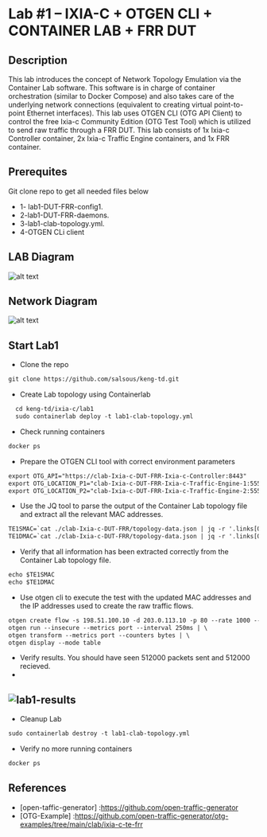 
# Lab #1 – IXIA-C + OTGEN CLI + CONTAINER LAB + FRR DUT

## Description
This lab introduces the concept of Network Topology Emulation via the Container Lab software. This software is in charge of container orchestration (similar to Docker Compose) and also takes care of the underlying network connections (equivalent to creating virtual point-to-point Ethernet interfaces).
This lab uses OTGEN CLI (OTG API Client) to control the free Ixia-c Community Edition (OTG Test Tool) which is utilized to send raw traffic through a FRR DUT. This lab consists of 1x Ixia-c Controller container, 2x Ixia-c Traffic Engine containers, and 1x FRR container.


## Prerequites 
Git clone repo to get all needed files below
- 1- lab1-DUT-FRR-config1.
- 2-lab1-DUT-FRR-daemons.
- 3-lab1-clab-topology.yml.
- 4-OTGEN CLi client

## LAB Diagram
![alt text](https://github.com/open-traffic-generator/otg-examples/blob/main/clab/ixia-c-te-frr/diagram.png "Lab Topology")

## Network Diagram
![alt text](https://github.com/open-traffic-generator/otg-examples/blob/main/clab/ixia-c-te-frr/ip-diagram.png "Network Topology")

## Start Lab1
- Clone the repo
```html
git clone https://github.com/salsous/keng-td.git
``` 
- Create Lab topology using Containerlab
```html
  cd keng-td/ixia-c/lab1
  sudo containerlab deploy -t lab1-clab-topology.yml 
```

- Check running containers
```html
docker ps
```
- Prepare the OTGEN CLI tool with correct environment parameters
```html
export OTG_API="https://clab-Ixia-c-DUT-FRR-Ixia-c-Controller:8443"
export OTG_LOCATION_P1="clab-Ixia-c-DUT-FRR-Ixia-c-Traffic-Engine-1:5551"
export OTG_LOCATION_P2="clab-Ixia-c-DUT-FRR-Ixia-c-Traffic-Engine-2:5552"
``` 
- Use the JQ tool to parse the output of the Container Lab topology file and extract all the relevant MAC addresses.
```html
TE1SMAC=`cat ./clab-Ixia-c-DUT-FRR/topology-data.json | jq -r '.links[0]["a"].mac'`
TE1DMAC=`cat ./clab-Ixia-c-DUT-FRR/topology-data.json | jq -r '.links[0]["z"].mac'`
```
- Verify that all information has been extracted correctly from the Container Lab topology file.
```html
echo $TE1SMAC
echo $TE1DMAC
``` 
- Use otgen cli to execute the test with the updated MAC addresses and the IP addresses used to create the raw traffic flows.
```html
otgen create flow -s 198.51.100.10 -d 203.0.113.10 -p 80 --rate 1000 --count 1000 --size 512 --smac $TE1SMAC --dmac $TE1DMAC | \
otgen run --insecure --metrics port --interval 250ms | \
otgen transform --metrics port --counters bytes | \
otgen display --mode table
``` 
- Verify results. You should have seen 512000 packets sent and 512000 recieved.
- 
![lab1-results](https://user-images.githubusercontent.com/13612422/218182775-1083eca6-b11a-4ce6-abcb-4fded75e9f19.png)
-
- Cleanup Lab
```html
sudo containerlab destroy -t lab1-clab-topology.yml
``` 
- Verify no more running containers
```html
docker ps
```

## References
- [open-taffic-generator] :https://github.com/open-traffic-generator
- [OTG-Example] :https://github.com/open-traffic-generator/otg-examples/tree/main/clab/ixia-c-te-frr
